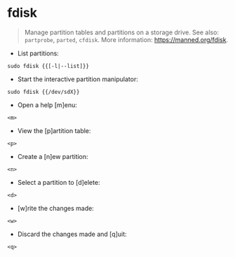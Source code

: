 # fdisk

> Manage partition tables and partitions on a storage drive.
> See also: `partprobe`, `parted`, `cfdisk`.
> More information: <https://manned.org/fdisk>.

- List partitions:

`sudo fdisk {{[-l|--list]}}`

- Start the interactive partition manipulator:

`sudo fdisk {{/dev/sdX}}`

- Open a help [m]enu:

`<m>`

- View the [p]artition table:

`<p>`

- Create a [n]ew partition:

`<n>`

- Select a partition to [d]elete:

`<d>`

- [w]rite the changes made:

`<w>`

- Discard the changes made and [q]uit:

`<q>`
